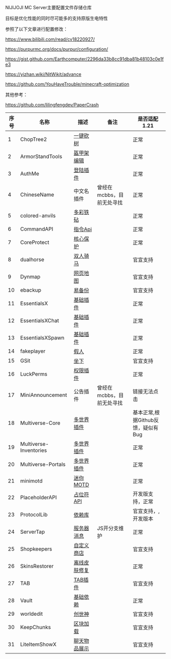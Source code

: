 NIJIJOJI MC Server主要配置文件存储仓库

目标是优化性能的同时尽可能多的支持原版生电特性

参照了以下文章进行配置修改：

https://www.bilibili.com/read/cv18220927/

https://purpurmc.org/docs/purpur/configuration/

https://gist.github.com/Earthcomputer/2296da33b8cc91dba81b48103c0e1fe3

https://yizhan.wiki/NitWikit/advance

https://github.com/YouHaveTrouble/minecraft-optimization

其他参考：

https://github.com/lilingfengdev/PaperCrash


| 序号 | 名称                   | 描述                                                                     | 备注                      | 是否适配1.21                                     |
| ---- | ---------------------- | ------------------------------------------------------------------------ | ------------------------- | ------------------------------------------------ |
| 1    | ChopTree2              | [一键砍树](https://www.spigotmc.org/resources/choptree2.67585/)          |                           | 正常                                             |
| 2    | ArmorStandTools        | [盔甲架编辑](https://www.spigotmc.org/resources/armor-stand-tools.2237/) |                           | 正常                                             |
| 3    | AuthMe                 | [登陆插件](https://www.spigotmc.org/resources/authmereloaded.6269/)                                                     |                           | 正常                                             |
| 4    | ChineseName            | 中文名插件                                                               | 曾经在mcbbs，目前无处寻找 | 正常                                             |
| 5    | colored-anvils         | [多彩铁砧](https://www.spigotmc.org/resources/coloredanvils.2216/)       |                           | 正常                                             |
| 6    | CommandAPI             | [指令Api](https://www.spigotmc.org/resources/api-commandapi-1-16-5-1-21.62353/)                                                                  |                           | 正常                                             |
| 7    | CoreProtect            | [核心保护](https://modrinth.com/plugin/coreprotect)                                                                 |                           | 正常 |
| 8    | dualhorse              | [双人骑马](https://www.spigotmc.org/resources/dualhorse.99663/updates)                                                                 |                           | 官宣支持                                         |
| 9    | Dynmap                 | [网页地图](https://modrinth.com/plugin/dynmap/versions?l=paper&l=spigot)                                                                 |                           | 官宣支持                                         |
| 10   | ebackup                | [易备份](https://www.spigotmc.org/resources/ebackup-simple-and-reliable-backups-for-your-server-supports-ftp-sftp.69917/)                                                                   |                           | 官宣支持                                         |
| 11   | EssentialsX            | [基础插件](https://www.spigotmc.org/resources/essentialsx.9089/)                                                                 |                           | 正常                                             |
| 12   | EssentialsXChat        | [基础插件](https://www.spigotmc.org/resources/essentialsx.9089/)                                                                 |                           | 正常                                             |
| 13   | EssentialsXSpawn       | [基础插件](https://www.spigotmc.org/resources/essentialsx.9089/)                                                                 |                           | 正常                                             |
| 14   | fakeplayer             | [假人](https://github.com/tanyaofei/minecraft-fakeplayer)                                                                     |                           | 正常                                             |
| 15   | GSit                   | [坐下](https://www.spigotmc.org/resources/gsit-modern-sit-seat-and-chair-lay-and-crawl-plugin-1-16-1-21.62325)                                                                     |                           | 官宣支持                                         |
| 16   | LuckPerms              | [权限插件](https://www.spigotmc.org/resources/luckperms.28140/)                                                                 |                           | 正常                                             |
| 17   | MiniAnnouncement       | 公告插件                                                                 | 曾经在mcbbs，目前无处寻找 | 链接无法点击                                     |
| 18   | Multiverse-Core        | [多世界插件](https://modrinth.com/plugin/multiverse-core)                                                               |                           | 基本正常,根据Github反馈，疑似有Bug               |
| 19   | Multiverse-Inventories | [多世界插件](https://modrinth.com/plugin/multiverse-core)                                                               |                           | 正常                                             |
| 20   | Multiverse-Portals     | [多世界插件](https://modrinth.com/plugin/multiverse-core)                                                               |                           | 正常                                             |
| 21   | minimotd               | [迷你MOTD](https://modrinth.com/plugin/minimotd/versions?l=paper&g=1.21)                                                                 |                           | 正常                                             |
| 22   | PlaceholderAPI         | [占位符API](https://www.spigotmc.org/resources/placeholderapi.6245/)                                                                |                           | 开发版支持，正常                                 |
| 23   | ProtocolLib            | [依赖库](https://www.spigotmc.org/resources/protocollib.1997/)                                                                   |                           | 官宣支持，,开发版本                              |
| 24   | ServerTap              | [服务器消息](https://github.com/Jadlokin-Scarlet/servertap/releases)                                                               |JS开分支维护                           | 正常                                           |
| 25   | Shopkeepers            | [自定义商店](https://www.spigotmc.org/resources/shopkeepers.80756/)                                                               |                           | 官宣支持                                         |
| 26   | SkinsRestorer          | [离线皮肤修复](https://github.com/SkinsRestorer/SkinsRestorer/releases)                                                             |                           | 正常                                             |
| 27   | TAB                    | [TAB插件](https://github.com/NEZNAMY/TAB/releases)                                                                  |                           | 官宣支持                                         |
| 28   | Vault                  | [基础依赖](https://www.spigotmc.org/resources/vault.34315/)                                                                 |                           | 正常                                           |
| 29   | worldedit              | [创世神](https://dev.bukkit.org/projects/worldedit)                                                                   |                           | 官宣支持                                         |
| 30   | KeepChunks             | [区块加载](https://hangar.papermc.io/Geitenijs/KeepChunks)                                                                         |                           | 官宣支持                                                 |
| 31   | LiteItemShowX             | [聊天物品展示](https://github.com/myunco/LiteItemShowX)                                                                         |                           | 官宣支持                                                 |
